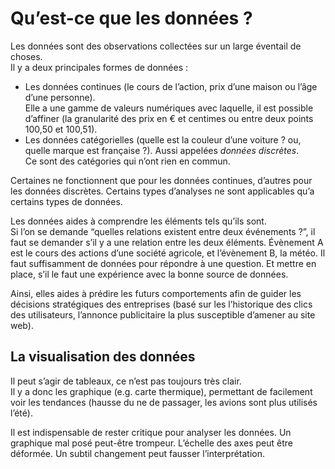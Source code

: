 # **Qu’est-ce que les données ?**
Les données sont des observations collectées sur un large éventail de choses.  
Il y a deux principales formes de données : 
* Les données continues (le cours de l’action, prix d’une maison ou l’âge d’une personne).  
  Elle a une gamme de valeurs numériques avec laquelle, il est possible d’affiner (la granularité des prix en € et centimes ou entre deux points 100,50 et 100,51).
* Les données catégorielles (quelle est la couleur d’une voiture ? ou, quelle marque est française ?).
  Aussi appelées _données discrètes_.  
  Ce sont des catégories qui n’ont rien en commun.

Certaines ne fonctionnent que pour les données continues, d’autres pour les données discrètes. Certains types d’analyses ne sont applicables qu’a certains types de données. 

Les données aides à comprendre les éléments tels qu’ils sont.  
Si l’on se demande “quelles relations existent entre deux événements ?”, il faut se demander s’il y a une relation entre les deux éléments. Évènement A est le cours des actions d’une société agricole, et l’évènement B, la météo. Il faut suffisamment de données pour répondre à une question. Et mettre en place, s’il le faut une expérience avec la bonne source de données.

Ainsi, elles aides à prédire les futurs comportements afin de guider les décisions stratégiques des entreprises (basé sur les l’historique des clics des utilisateurs, l’annonce publicitaire la plus susceptible d’amener au site web).

## **La visualisation des données**
Il peut s’agir de tableaux, ce n’est pas toujours très clair.  
Il y a donc les graphique (e.g. carte thermique), permettant de facilement voir les tendances (hausse du ne de passager, les avions sont plus utilisés l’été).

Il est indispensable de rester critique pour analyser les données. Un graphique mal posé peut-être trompeur. L’échelle des axes peut être déformée. Un subtil changement peut fausser l’interprétation.